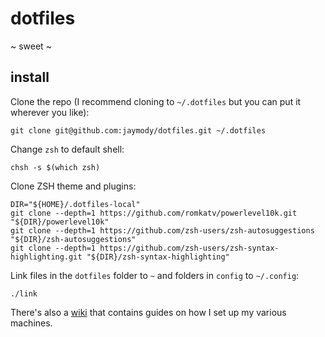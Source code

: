 # dotfiles

~ sweet ~

## install
Clone the repo (I recommend cloning to `~/.dotfiles` but you can put it wherever you like):
```shell
git clone git@github.com:jaymody/dotfiles.git ~/.dotfiles
```

Change `zsh` to default shell:
```shell
chsh -s $(which zsh)
```

Clone ZSH theme and plugins:
```shell
DIR="${HOME}/.dotfiles-local"
git clone --depth=1 https://github.com/romkatv/powerlevel10k.git "${DIR}/powerlevel10k"
git clone --depth=1 https://github.com/zsh-users/zsh-autosuggestions "${DIR}/zsh-autosuggestions"
git clone --depth=1 https://github.com/zsh-users/zsh-syntax-highlighting.git "${DIR}/zsh-syntax-highlighting"
```

Link files in the `dotfiles` folder to `~` and folders in `config` to `~/.config`:
```shell
./link
```

There's also a [wiki](https://github.com/jaymody/dotfiles/wiki) that contains guides on how I set up my various machines.

